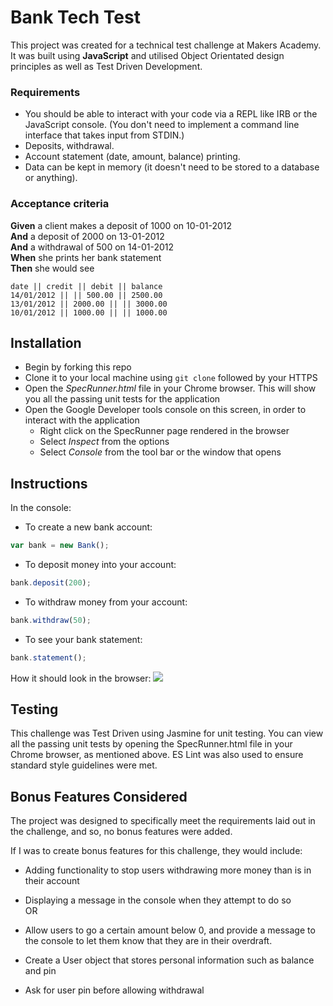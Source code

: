 # Bank Tech Test

This project was created for a technical test challenge at Makers Academy. It was built using **JavaScript** and utilised Object Orientated design principles as well as Test Driven Development.

### Requirements

* You should be able to interact with your code via a REPL like IRB or the JavaScript console.  (You don't need to implement a command line interface that takes input from STDIN.)
* Deposits, withdrawal.
* Account statement (date, amount, balance) printing.
* Data can be kept in memory (it doesn't need to be stored to a database or anything).

### Acceptance criteria

**Given** a client makes a deposit of 1000 on 10-01-2012  
**And** a deposit of 2000 on 13-01-2012  
**And** a withdrawal of 500 on 14-01-2012  
**When** she prints her bank statement  
**Then** she would see

```
date || credit || debit || balance
14/01/2012 || || 500.00 || 2500.00
13/01/2012 || 2000.00 || || 3000.00
10/01/2012 || 1000.00 || || 1000.00
```

## Installation

* Begin by forking this repo
* Clone it to your local machine using `git clone` followed by your HTTPS
* Open the *SpecRunner.html* file in your Chrome browser. This will show you all the passing unit tests for the application
* Open the Google Developer tools console on this screen, in order to interact with the application
  * Right click on the SpecRunner page rendered in the browser
  * Select *Inspect* from the options
  * Select *Console* from the tool bar or the window that opens

## Instructions

In the console:
* To create a new bank account:
``` JavaScript
var bank = new Bank();
```

* To deposit money into your account:
``` JavaScript
bank.deposit(200);
```

* To withdraw money from your account:
```JavaScript
bank.withdraw(50);
```

* To see your bank statement:
```JavaScript
bank.statement();
```

How it should look in the browser:
![](https://i.imgur.com/S9Ppa6f.png)

## Testing
This challenge was Test Driven using Jasmine for unit testing. You can view all the passing unit tests by opening the SpecRunner.html file in your Chrome browser, as mentioned above.
ES Lint was also used to ensure standard style guidelines were met. 

## Bonus Features Considered
The project was designed to specifically meet the requirements laid out in the challenge, and so, no bonus features were added.

If I was to create bonus features for this challenge, they would include:
* Adding functionality to stop users withdrawing more money than is in their account
* Displaying a message in the console when they attempt to do so  
OR  
* Allow users to go a certain amount below 0, and provide a message to the console to let them know that they are in their overdraft.

* Create a User object that stores personal information such as balance and pin
* Ask for user pin before allowing withdrawal
